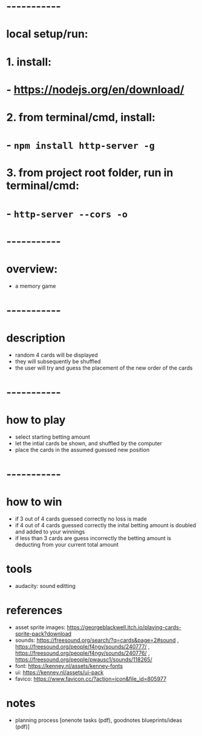 # -----------
# local setup/run:
# 1. install: 
#	- https://nodejs.org/en/download/
# 2. from terminal/cmd, install: 
#	- `npm install http-server -g`
# 3. from project root folder, run in terminal/cmd: 
# 	- `http-server --cors -o`

# -----------
# overview:
- a memory game

# -----------
# description
- random 4 cards will be displayed
- they will subsequently be shuffled
- the user will try and guess the placement of the new order of the cards

# -----------
# how to play
- select starting betting amount
- let the intial cards be shown, and shuffled by the computer
- place the cards in the assumed guessed new position

# -----------
# how to win
- if 3 out of 4 cards guessed correctly no loss is made
- if 4 out of 4 cards guessed correctly the inital betting amount is doubled and added to your winnings
- if less than 3 cards are guess incorrectly the betting amount is deducting from your current total amount

# tools
- audacity: sound editting

# references
- asset sprite images: https://georgeblackwell.itch.io/playing-cards-sprite-pack?download
- sounds: https://freesound.org/search/?q=cards&page=2#sound , https://freesound.org/people/f4ngy/sounds/240777/ , https://freesound.org/people/f4ngy/sounds/240776/ , https://freesound.org/people/pwausc1/sounds/118265/
- font: https://kenney.nl/assets/kenney-fonts
- ui: https://kenney.nl/assets/ui-pack
- favico: https://www.favicon.cc/?action=icon&file_id=805977

# notes
- planning process [onenote tasks (pdf), goodnotes blueprints/ideas (pdf)]